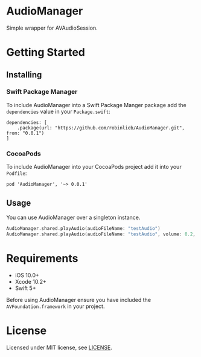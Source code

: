 # AudioManager

Simple wrapper for AVAudioSession.

# Getting Started

## Installing

### Swift Package Manager

To include AudioManager into a Swift Package Manger package add the `dependencies` value in your `Package.swift`:

```
dependencies: [
    .package(url: "https://github.com/robinlieb/AudioManager.git", from: "0.0.1")
]
```

### CocoaPods

To include AudioManager into your CocoaPods project add it into your `Podfile`:

```
pod 'AudioManager', '~> 0.0.1'
```

## Usage

You can use AudioManager over a singleton instance. 

```swift
AudioManager.shared.playAudio(audioFileName: "testAudio")
AudioManager.shared.playAudio(audioFileName: "testAudio", volume: 0.2, audioFileType: "mp3")
```

# Requirements

*  iOS 10.0+
*  Xcode 10.2+
*  Swift 5+

Before using AudioManager ensure you have included the `AVFoundation.framework` in your project.

# License

Licensed under MIT license, see [LICENSE](License.md).
